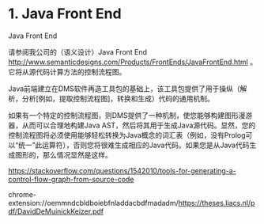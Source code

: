 # 1. Java Front End


Java Front End


请参阅我公司的（语义设计）Java Front End http://www.semanticdesigns.com/Products/FrontEnds/JavaFrontEnd.html
。它将从源代码计算方法的控制流程图。



Java前端建立在DMS软件再造工具包的基础上，该工具包提供了用于操纵（解析，分析[例如，提取控制流程图]，转换和生成）代码的通用机制。

如果有一个特定的控制流程图，则DMS提供了一种机制，使您能够构建图形漫游器，从而可以合理地构建Java AST，然后将其用于生成Java源代码。显然，您的控制流程图将必须使用能够轻松转换为Java概念的词汇表（例如，没有Prolog可以“统一”此运算符），否则您将很难生成相应的Java代码。如果您是从Java代码生成图形的，那么情况显然是这样。


https://stackoverflow.com/questions/1542010/tools-for-generating-a-control-flow-graph-from-source-code


chrome-extension://oemmndcbldboiebfnladdacbdfmadadm/https://theses.liacs.nl/pdf/DavidDeMuinickKeizer.pdf




































